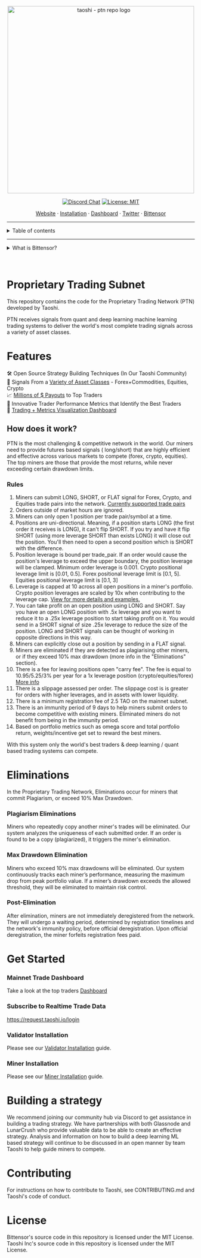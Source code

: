 <p align="center">
  <a href="https://taoshi.io">
    <img width="500" alt="taoshi - ptn repo logo" src="https://i.imgur.com/5hTsp97.png">
  </a>
</p>

<div align='center'>

[![Discord Chat](https://img.shields.io/discord/1163496128499683389.svg)](https://discord.gg/2XSw62p9Fj)
[![License: MIT](https://img.shields.io/badge/License-MIT-blue.svg)](https://opensource.org/licenses/MIT)

</div>

<p align="center">
  <a href="https://taoshi.io">Website</a>
  ·
  <a href="#installation">Installation</a>
  ·  
  <a href="https://dashboard.taoshi.io/">Dashboard</a>
  ·
  <a href="https://twitter.com/taoshiio">Twitter</a>
    ·
  <a href="https://twitter.com/taoshiio">Bittensor</a>
</p>

---

<details>
  <summary>Table of contents</summary>
  <ol>
    <li><a href="#proprietary-trading-network">Proprietary Trading Network</a></li>
    <li><a href="#features">Features</a></li>
    <li><a href="#how-does-it-work">How does it work?</a></li>
    <li>
      <a href="#getting-started">Getting Started</a>
    </li>
    <li><a href="#building-a-model">Building A Model</a></li>
    <li><a href="#testing">Testing</a></li>
    <li><a href="#faq">FAQ</a></li>
    <li><a href="#contributing">Contributing</a></li>
    <li><a href="#license">License</a></li>

  </ol>
</details>

---

<details id='bittensor'>
  <summary>What is Bittensor?</summary>

Bittensor is a mining network, similar to Bitcoin, that includes built-in incentives designed to encourage computers to provide access to machine learning models in an efficient and censorship-resistant manner. Bittensor is comprised of Subnets, Miners, and Validators.

> Explain Like I'm Five

Bittensor is an API that connects machine learning models and incentivizes correctness through the power of the blockchain.

### Subnets

Subnets are decentralized networks of machines that collaborate to train and serve machine learning models.

### Miners

Miners run machine learning models. They send signals to the Validators.

### Validators

Validators recieve trade signals from Miners. Validators ensure trades are valid, store them, and track portfolio returns. 

</details>

<br />
<br />

# Proprietary Trading Subnet

This repository contains the code for the Proprietary Trading Network (PTN) developed by Taoshi.

PTN receives signals from quant and deep learning machine learning trading systems to deliver the world's
most complete trading signals across a variety of asset classes.

# Features

🛠️&nbsp;Open Source Strategy Building Techniques (In Our Taoshi Community)<br>
🫰&nbsp;Signals From a <a href="https://github.com/taoshidev/proprietary-trading-network/blob/main/vali_objects/vali_config.py#L19"> Variety of Asset Classes</a> - Forex+Commodities, Equities, Crypto<br>
📈&nbsp;<a href="https://taomarketcap.com/subnet/8?subpage=miners&metagraph_type=miners">Millions of $ Payouts</a> to Top Traders<br>
💪&nbsp;Innovative Trader Performance Metrics that Identify the Best Traders<br>
🔎&nbsp;<a href="https://dashboard.taoshi.io/">Trading + Metrics Visualization Dashboard</a>

## How does it work?

PTN is the most challenging & competitive network in the world. Our miners need to provide futures based signals (
long/short)
that are highly efficient and effective across various markets to compete (forex, crypto, equities). The top miners are
those that provide the most returns, while never exceeding certain drawdown limits.

### Rules

1. Miners can submit LONG, SHORT, or FLAT signal for Forex, Crypto, and Equities trade pairs into the network. <a href="https://github.com/taoshidev/proprietary-trading-network/blob/main/vali_objects/vali_config.py#L173">Currently supported trade pairs</a>
2. Orders outside of market hours are ignored. 
3. Miners can only open 1 position per trade pair/symbol at a time.
4. Positions are uni-directional. Meaning, if a position starts LONG (the first order it receives is LONG), 
it can't flip SHORT. If you try and have it flip SHORT (using more leverage SHORT than exists LONG) it will close out 
the position. You'll then need to open a second position which is SHORT with the difference.
5. Position leverage is bound per trade_pair. If an order would cause the position's leverage to exceed the upper boundary, the position leverage will be clamped. Minimum order leverage is 0.001. Crypto positional leverage limit is [0.01, 0.5]. Forex positional leverage limit is [0.1, 5]. Equities positional leverage limit is [0.1, 3]
6. Leverage is capped at 10 across all open positions in a miner's portfolio. Crypto position leverages are scaled by 10x when contributing
to the leverage cap. <a href="https://docs.taoshi.io/tips/p10/">View for more details and examples.</a>
7. You can take profit on an open position using LONG and SHORT. Say you have an open LONG position with .5x 
leverage and you want to reduce it to a .25x leverage position to start taking profit on it. You would send in a SHORT signal
of size .25x leverage to reduce the size of the position. LONG and SHORT signals can be thought of working in opposite 
directions in this way.
8. Miners can explicitly close out a position by sending in a FLAT signal. 
9. Miners are eliminated if they are detected as plagiarising other miners, or if they exceed 10% max drawdown (more info in  the "Eliminations" section).
10. There is a fee for leaving positions open "carry fee". The fee is equal to 10.95/5.25/3% per year for a 1x leverage position (crypto/equities/forex) <a href="https://docs.taoshi.io/tips/p4/">More info</a>
11. There is a slippage assessed per order. The slippage cost is is greater for orders with higher leverages, and in assets with lower liquidity. 
12. There is a minimum registration fee of 2.5 TAO on the mainnet subnet.
13. There is an immunity period of 9 days to help miners submit orders to become competitive with existing miners. Eliminated miners do not benefit from being in the immunity period.
14. Based on portfolio metrics such as omega score and total portfolio return, weights/incentive get set to reward the best miners.

With this system only the world's best traders & deep learning / quant based trading systems can compete.


# Eliminations

In the Proprietary Trading Network, Eliminations occur for miners that commit Plagiarism, or exceed 10% Max Drawdown.


### Plagiarism Eliminations

Miners who repeatedly copy another miner's trades will be eliminated. Our system analyzes the uniqueness of each submitted order. If an order is found to be a copy (plagiarized), it triggers the miner's elimination.

### Max Drawdown Elimination

Miners who exceed 10% max drawdowns will be eliminated. Our system continuously tracks each miner’s performance, measuring the maximum drop from peak portfolio value. If a miner’s drawdown exceeds the allowed threshold, they will be eliminated to maintain risk control.

### Post-Elimination

After elimination, miners are not immediately deregistered from the network. They will undergo a waiting period, determined by registration timelines and the network's immunity policy, before official deregistration. Upon official deregistration, the miner forfeits registration fees paid.



# Get Started

### Mainnet Trade Dashboard
Take a look at the top traders <a href="https://dashboard.taoshi.io/">Dashboard</a>

### Subscribe to Realtime Trade Data
https://request.taoshi.io/login 

### Validator Installation

Please see our [Validator Installation](https://github.com/taoshidev//proprietary-trading-network/blob/main/docs/validator.md) guide.

### Miner Installation

Please see our [Miner Installation](https://github.com/taoshidev/proprietary-trading-network/blob/main/docs/miner.md) guide.

# Building a strategy

We recommend joining our community hub via Discord to get assistance in building a trading strategy. We have partnerships with both Glassnode and LunarCrush who provide valuable data to be able to create an effective strategy. Analysis and information
on how to build a deep learning ML based strategy will continue to be discussed in an open manner by team Taoshi to help
guide miners to compete.

# Contributing

For instructions on how to contribute to Taoshi, see CONTRIBUTING.md and Taoshi's code of conduct.

# License

Bittensor's source code in this repository is licensed under the MIT License.
Taoshi Inc's source code in this repository is licensed under the MIT License.
